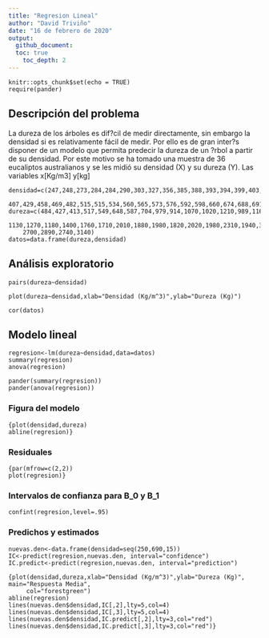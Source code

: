 ```yaml
---
title: "Regresion Lineal"
author: "David Triviño"
date: "16 de febrero de 2020"
output: 
  github_document:
  toc: true
    toc_depth: 2
---
```


```{r setup, include=FALSE}
knitr::opts_chunk$set(echo = TRUE)
require(pander)
```

## Descripción del problema

La dureza de los árboles es dif?cil de medir directamente, 
sin embargo la densidad si es relativamente fácil de medir. 
Por ello es de gran inter?s disponer de un modelo que permita 
predecir la dureza de un ?rbol a partir de su densidad. 
Por este motivo se ha tomado una muestra de 36 eucaliptos 
australianos y se les midió su densidad (X) y su dureza (Y). 
Las variables x[Kg/m3] y[kg]

```{r}
densidad=c(247,248,273,284,284,290,303,327,356,385,388,393,394,399,403,406,407,
    407,429,458,469,482,515,515,534,560,565,573,576,592,598,660,674,688,691,691)
dureza=c(484,427,413,517,549,648,587,704,979,914,1070,1020,1210,989,1160,1010,1100,
    1130,1270,1180,1400,1760,1710,2010,1880,1980,1820,2020,1980,2310,1940,3260,
    2700,2890,2740,3140)
datos=data.frame(dureza,densidad)
```

## Análisis exploratorio

```{r pressure}
pairs(dureza~densidad)
```

```{r}
plot(dureza~densidad,xlab="Densidad (Kg/m^3)",ylab="Dureza (Kg)")
```

```{r}
cor(datos) 
```

## Modelo lineal

```{r, results='hide'}
regresion<-lm(dureza~densidad,data=datos)
summary(regresion)
anova(regresion)
```

```{r, echo=FALSE}
pander(summary(regresion))
pander(anova(regresion))
```

### Figura del modelo

```{r}
{plot(densidad,dureza)
abline(regresion)}
```

### Residuales

```{r}
{par(mfrow=c(2,2))
plot(regresion)}
```

### Intervalos de confianza para B_0 y B_1

```{r}
confint(regresion,level=.95)
```

### Predichos y estimados

```{r}
nuevas.den<-data.frame(densidad=seq(250,690,15))
IC<-predict(regresion,nuevas.den, interval="confidence")
IC.predict<-predict(regresion,nuevas.den, interval="prediction")
```

```{r, echo=FALSE}
{plot(densidad,dureza,xlab="Densidad (Kg/m^3)",ylab="Dureza (Kg)", main="Respuesta Media",
     col="forestgreen")
abline(regresion)
lines(nuevas.den$densidad,IC[,2],lty=5,col=4) 
lines(nuevas.den$densidad,IC[,3],lty=5,col=4)
lines(nuevas.den$densidad,IC.predict[,2],lty=3,col="red") 
lines(nuevas.den$densidad,IC.predict[,3],lty=3,col="red")} 

```